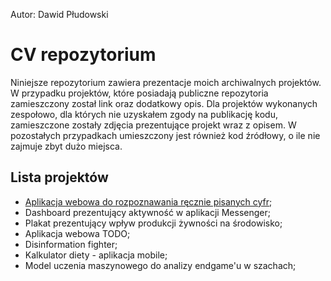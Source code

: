 Autor: Dawid Płudowski
# CV repozytorium
Niniejsze repozytorium zawiera prezentacje moich archiwalnych projektów. W przypadku projektów, które posiadają publiczne repozytoria zamieszczony został link oraz dodatkowy opis. Dla projektów wykonanych zespołowo, dla których nie uzyskałem zgody na publikację kodu, zamieszczone zostały zdjęcia prezentujące projekt wraz z opisem. W pozostałych przypadkach umieszczony jest również kod źródłowy, o ile nie zajmuje zbyt dużo miejsca.

## Lista projektów
* [Aplikacja webowa do rozpoznawania ręcznie pisanych cyfr](digit_recognizer/);
* Dashboard prezentujący aktywność w aplikacji Messenger;
* Plakat prezentujący wpływ produkcji żywności na środowisko;
* Aplikacja webowa TODO;
* Disinformation fighter;
* Kalkulator diety - aplikacja mobile;
* Model uczenia maszynowego do analizy endgame'u w szachach;
